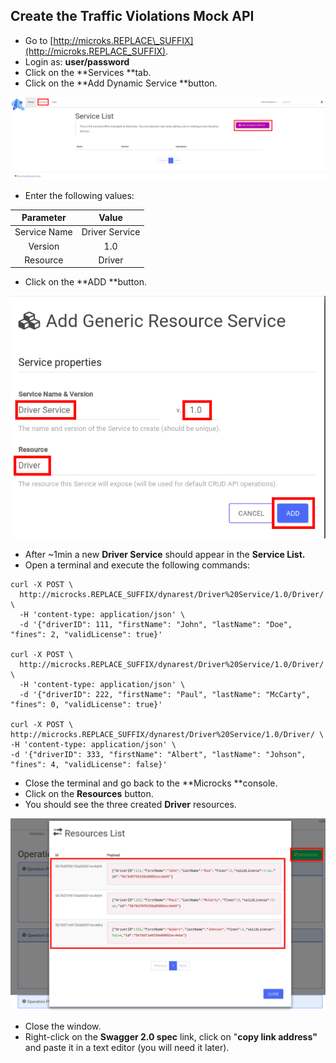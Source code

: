 ## Create the Traffic Violations Mock API

* Go to [http://microks.REPLACE\_SUFFIX](http://microks.REPLACE_SUFFIX).
* Login as: **user/password**
* Click on the **Services **tab.
* Click on the **Add Dynamic Service **button.

![](/assets/microcks-new-service.png)

* Enter the following values:

| Parameter | Value |
| :---: | :---: |
| Service Name | Driver Service |
| Version | 1.0 |
| Resource | Driver |

* Click on the **ADD **button.

![](/assets/microcks-add-dyn-service.png)

* After ~1min a new **Driver Service** should appear in the **Service List.**
* Open a terminal and execute the following commands:

```
curl -X POST \
  http://microcks.REPLACE_SUFFIX/dynarest/Driver%20Service/1.0/Driver/ \
  -H 'content-type: application/json' \
  -d '{"driverID": 111, "firstName": "John", "lastName": "Doe", "fines": 2, "validLicense": true}'

curl -X POST \
  http://microcks.REPLACE_SUFFIX/dynarest/Driver%20Service/1.0/Driver/ \
  -H 'content-type: application/json' \
  -d '{"driverID": 222, "firstName": "Paul", "lastName": "McCarty", "fines": 0, "validLicense": true}'

curl -X POST \
http://microcks.REPLACE_SUFFIX/dynarest/Driver%20Service/1.0/Driver/ \
-H 'content-type: application/json' \
-d '{"driverID": 333, "firstName": "Albert", "lastName": "Johson", "fines": 4, "validLicense": false}'
```

* Close the terminal and go back to the **Microcks **console.
* Click on the **Resources** button.
* You should see the three created **Driver** resources.

![](/assets/microcks-resources.png)

* Close the window.
* Right-click on the **Swagger 2.0 spec** link, click on "**copy link address"** and paste it in a text editor \(you will need it later\).



